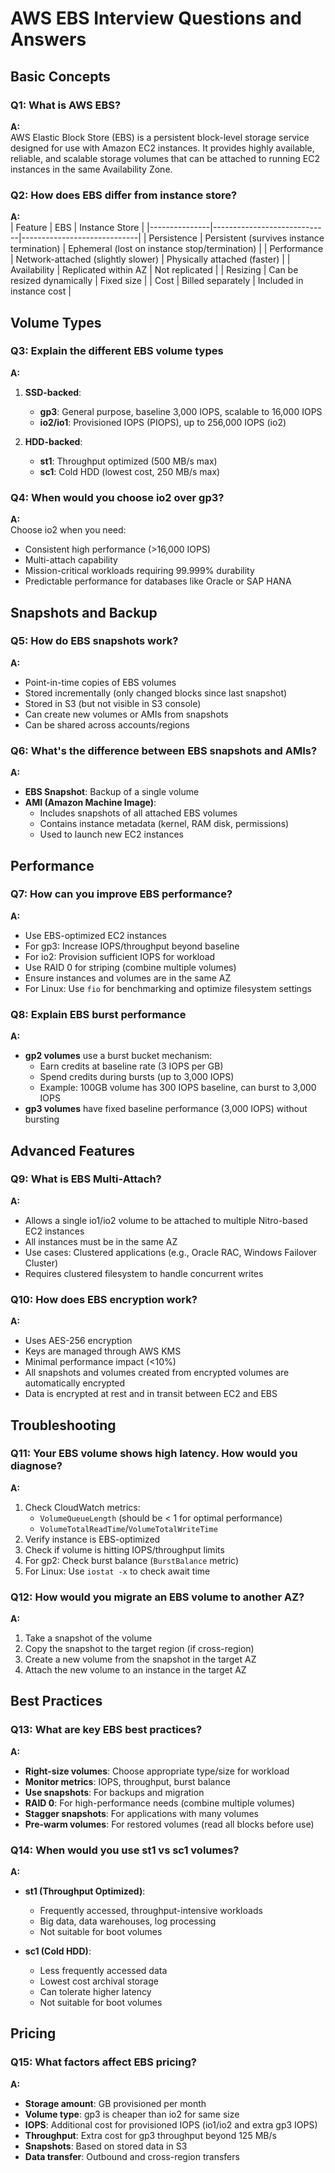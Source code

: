 # AWS EBS Interview Questions and Answers

## Basic Concepts

### Q1: What is AWS EBS?
**A:**  
AWS Elastic Block Store (EBS) is a persistent block-level storage service designed for use with Amazon EC2 instances. It provides highly available, reliable, and scalable storage volumes that can be attached to running EC2 instances in the same Availability Zone.

### Q2: How does EBS differ from instance store?
**A:**  
| Feature        | EBS                          | Instance Store               |
|---------------|-----------------------------|-----------------------------|
| Persistence   | Persistent (survives instance termination) | Ephemeral (lost on instance stop/termination) |
| Performance   | Network-attached (slightly slower) | Physically attached (faster) |
| Availability | Replicated within AZ          | Not replicated              |
| Resizing     | Can be resized dynamically    | Fixed size                  |
| Cost         | Billed separately            | Included in instance cost   |

## Volume Types

### Q3: Explain the different EBS volume types
**A:**  
1. **SSD-backed**:
   - **gp3**: General purpose, baseline 3,000 IOPS, scalable to 16,000 IOPS
   - **io2/io1**: Provisioned IOPS (PIOPS), up to 256,000 IOPS (io2)
   
2. **HDD-backed**:
   - **st1**: Throughput optimized (500 MB/s max)
   - **sc1**: Cold HDD (lowest cost, 250 MB/s max)

### Q4: When would you choose io2 over gp3?
**A:**  
Choose io2 when you need:
- Consistent high performance (>16,000 IOPS)
- Multi-attach capability
- Mission-critical workloads requiring 99.999% durability
- Predictable performance for databases like Oracle or SAP HANA

## Snapshots and Backup

### Q5: How do EBS snapshots work?
**A:**  
- Point-in-time copies of EBS volumes
- Stored incrementally (only changed blocks since last snapshot)
- Stored in S3 (but not visible in S3 console)
- Can create new volumes or AMIs from snapshots
- Can be shared across accounts/regions

### Q6: What's the difference between EBS snapshots and AMIs?
**A:**  
- **EBS Snapshot**: Backup of a single volume
- **AMI (Amazon Machine Image)**: 
  - Includes snapshots of all attached EBS volumes
  - Contains instance metadata (kernel, RAM disk, permissions)
  - Used to launch new EC2 instances

## Performance

### Q7: How can you improve EBS performance?
**A:**  
- Use EBS-optimized EC2 instances
- For gp3: Increase IOPS/throughput beyond baseline
- For io2: Provision sufficient IOPS for workload
- Use RAID 0 for striping (combine multiple volumes)
- Ensure instances and volumes are in the same AZ
- For Linux: Use `fio` for benchmarking and optimize filesystem settings

### Q8: Explain EBS burst performance
**A:**  
- **gp2 volumes** use a burst bucket mechanism:
  - Earn credits at baseline rate (3 IOPS per GB)
  - Spend credits during bursts (up to 3,000 IOPS)
  - Example: 100GB volume has 300 IOPS baseline, can burst to 3,000 IOPS
- **gp3 volumes** have fixed baseline performance (3,000 IOPS) without bursting

## Advanced Features

### Q9: What is EBS Multi-Attach?
**A:**  
- Allows a single io1/io2 volume to be attached to multiple Nitro-based EC2 instances
- All instances must be in the same AZ
- Use cases: Clustered applications (e.g., Oracle RAC, Windows Failover Cluster)
- Requires clustered filesystem to handle concurrent writes

### Q10: How does EBS encryption work?
**A:**  
- Uses AES-256 encryption
- Keys are managed through AWS KMS
- Minimal performance impact (<10%)
- All snapshots and volumes created from encrypted volumes are automatically encrypted
- Data is encrypted at rest and in transit between EC2 and EBS

## Troubleshooting

### Q11: Your EBS volume shows high latency. How would you diagnose?
**A:**  
1. Check CloudWatch metrics:
   - `VolumeQueueLength` (should be < 1 for optimal performance)
   - `VolumeTotalReadTime`/`VolumeTotalWriteTime`
2. Verify instance is EBS-optimized
3. Check if volume is hitting IOPS/throughput limits
4. For gp2: Check burst balance (`BurstBalance` metric)
5. For Linux: Use `iostat -x` to check await time

### Q12: How would you migrate an EBS volume to another AZ?
**A:**  
1. Take a snapshot of the volume
2. Copy the snapshot to the target region (if cross-region)
3. Create a new volume from the snapshot in the target AZ
4. Attach the new volume to an instance in the target AZ

## Best Practices

### Q13: What are key EBS best practices?
**A:**  
- **Right-size volumes**: Choose appropriate type/size for workload
- **Monitor metrics**: IOPS, throughput, burst balance
- **Use snapshots**: For backups and migration
- **RAID 0**: For high-performance needs (combine multiple volumes)
- **Stagger snapshots**: For applications with many volumes
- **Pre-warm volumes**: For restored volumes (read all blocks before use)

### Q14: When would you use st1 vs sc1 volumes?
**A:**  
- **st1 (Throughput Optimized)**:
  - Frequently accessed, throughput-intensive workloads
  - Big data, data warehouses, log processing
  - Not suitable for boot volumes
  
- **sc1 (Cold HDD)**:
  - Less frequently accessed data
  - Lowest cost archival storage
  - Can tolerate higher latency
  - Not suitable for boot volumes

## Pricing

### Q15: What factors affect EBS pricing?
**A:**  
- **Storage amount**: GB provisioned per month
- **Volume type**: gp3 is cheaper than io2 for same size
- **IOPS**: Additional cost for provisioned IOPS (io1/io2 and extra gp3 IOPS)
- **Throughput**: Extra cost for gp3 throughput beyond 125 MB/s
- **Snapshots**: Based on stored data in S3
- **Data transfer**: Outbound and cross-region transfers
